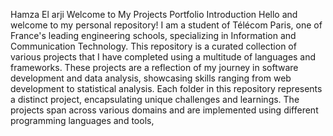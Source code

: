 Hamza El arji
Welcome to My Projects Portfolio
Introduction
Hello and welcome to my personal repository!
I am a student of Télécom Paris, one of France's leading engineering schools, specializing in Information and Communication Technology.
This repository is a curated collection of various projects that I have completed using a multitude of languages and frameworks. 
These projects are a reflection of my journey in software development and data analysis, showcasing skills ranging from web development to statistical analysis.
Each folder in this repository represents a distinct project, encapsulating unique challenges and learnings. The projects span across various domains and are implemented using different programming languages and tools,
